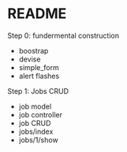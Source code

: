 # README

Step 0: fundermental construction

- boostrap
- devise
- simple_form
- alert flashes

Step 1: Jobs CRUD

- job model
- job controller
- job CRUD
- jobs/index
- jobs/1/show
